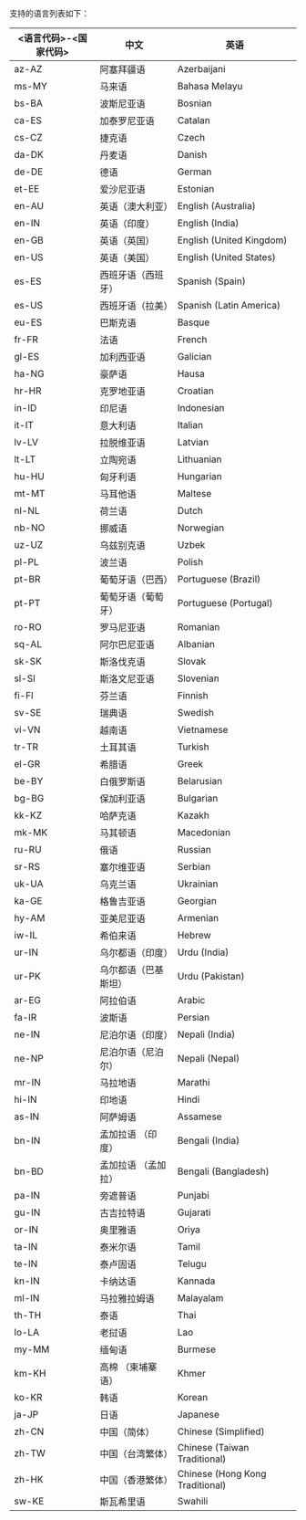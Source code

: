 <!-- 源地址: https://iot.mi.com/vela/quickapp/zh/guide/framework/other/language-list.html -->

支持的语言列表如下：

<语言代码>-<国家代码> | 中文 | 英语  
---|---|---  
az-AZ | 阿塞拜疆语 | Azerbaijani  
ms-MY | 马来语 | Bahasa Melayu  
bs-BA | 波斯尼亚语 | Bosnian  
ca-ES | 加泰罗尼亚语 | Catalan  
cs-CZ | 捷克语 | Czech  
da-DK | 丹麦语 | Danish  
de-DE | 德语 | German  
et-EE | 爱沙尼亚语 | Estonian  
en-AU | 英语（澳大利亚） | English (Australia)  
en-IN | 英语（印度） | English (India)  
en-GB | 英语（英国） | English (United Kingdom)  
en-US | 英语（美国） | English (United States)  
es-ES | 西班牙语（西班牙） | Spanish (Spain)  
es-US | 西班牙语（拉美） | Spanish (Latin America)  
eu-ES | 巴斯克语 | Basque  
fr-FR | 法语 | French  
gl-ES | 加利西亚语 | Galician  
ha-NG | 豪萨语 | Hausa  
hr-HR | 克罗地亚语 | Croatian  
in-ID | 印尼语 | Indonesian  
it-IT | 意大利语 | Italian  
lv-LV | 拉脱维亚语 | Latvian  
lt-LT | 立陶宛语 | Lithuanian  
hu-HU | 匈牙利语 | Hungarian  
mt-MT | 马耳他语 | Maltese  
nl-NL | 荷兰语 | Dutch  
nb-NO | 挪威语 | Norwegian  
uz-UZ | 乌兹别克语 | Uzbek  
pl-PL | 波兰语 | Polish  
pt-BR | 葡萄牙语（巴西） | Portuguese (Brazil)  
pt-PT | 葡萄牙语（葡萄牙） | Portuguese (Portugal)  
ro-RO | 罗马尼亚语 | Romanian  
sq-AL | 阿尔巴尼亚语 | Albanian  
sk-SK | 斯洛伐克语 | Slovak  
sl-SI | 斯洛文尼亚语 | Slovenian  
fi-FI | 芬兰语 | Finnish  
sv-SE | 瑞典语 | Swedish  
vi-VN | 越南语 | Vietnamese  
tr-TR | 土耳其语 | Turkish  
el-GR | 希腊语 | Greek  
be-BY | 白俄罗斯语 | Belarusian  
bg-BG | 保加利亚语 | Bulgarian  
kk-KZ | 哈萨克语 | Kazakh  
mk-MK | 马其顿语 | Macedonian  
ru-RU | 俄语 | Russian  
sr-RS | 塞尔维亚语 | Serbian  
uk-UA | 乌克兰语 | Ukrainian  
ka-GE | 格鲁吉亚语 | Georgian  
hy-AM | 亚美尼亚语 | Armenian  
iw-IL | 希伯来语 | Hebrew  
ur-IN | 乌尔都语（印度） | Urdu (India)  
ur-PK | 乌尔都语（巴基斯坦） | Urdu (Pakistan)  
ar-EG | 阿拉伯语 | Arabic  
fa-IR | 波斯语 | Persian  
ne-IN | 尼泊尔语（印度） | Nepali (India)  
ne-NP | 尼泊尔语（尼泊尔） | Nepali (Nepal)  
mr-IN | 马拉地语 | Marathi  
hi-IN | 印地语 | Hindi  
as-IN | 阿萨姆语 | Assamese  
bn-IN | 孟加拉语 （印度） | Bengali (India)  
bn-BD | 孟加拉语 （孟加拉） | Bengali (Bangladesh)  
pa-IN | 旁遮普语 | Punjabi  
gu-IN | 古吉拉特语 | Gujarati  
or-IN | 奥里雅语 | Oriya  
ta-IN | 泰米尔语 | Tamil  
te-IN | 泰卢固语 | Telugu  
kn-IN | 卡纳达语 | Kannada  
ml-IN | 马拉雅拉姆语 | Malayalam  
th-TH | 泰语 | Thai  
lo-LA | 老挝语 | Lao  
my-MM | 缅甸语 | Burmese  
km-KH | 高棉 （柬埔寨语） | Khmer  
ko-KR | 韩语 | Korean  
ja-JP | 日语 | Japanese  
zh-CN | 中国（简体） | Chinese (Simplified)  
zh-TW | 中国（台湾繁体） | Chinese (Taiwan Traditional)  
zh-HK | 中国（香港繁体） | Chinese (Hong Kong Traditional)  
sw-KE | 斯瓦希里语 | Swahili
